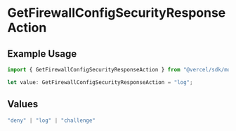 # GetFirewallConfigSecurityResponseAction

## Example Usage

```typescript
import { GetFirewallConfigSecurityResponseAction } from "@vercel/sdk/models/getfirewallconfigop.js";

let value: GetFirewallConfigSecurityResponseAction = "log";
```

## Values

```typescript
"deny" | "log" | "challenge"
```